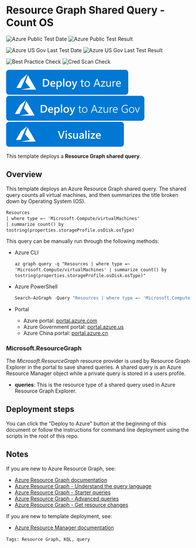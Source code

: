 # Resource Graph Shared Query - Count OS

![Azure Public Test Date](https://azurequickstartsservice.blob.core.windows.net/badges/resourcegraph-sharedquery-countos/PublicLastTestDate.svg)
![Azure Public Test Result](https://azurequickstartsservice.blob.core.windows.net/badges/resourcegraph-sharedquery-countos/PublicDeployment.svg)

![Azure US Gov Last Test Date](https://azurequickstartsservice.blob.core.windows.net/badges/resourcegraph-sharedquery-countos/FairfaxLastTestDate.svg)
![Azure US Gov Last Test Result](https://azurequickstartsservice.blob.core.windows.net/badges/resourcegraph-sharedquery-countos/FairfaxDeployment.svg)
    
![Best Practice Check](https://azurequickstartsservice.blob.core.windows.net/badges/resourcegraph-sharedquery-countos/BestPracticeResult.svg)
![Cred Scan Check](https://azurequickstartsservice.blob.core.windows.net/badges/resourcegraph-sharedquery-countos/CredScanResult.svg)
    
[![Deploy To Azure](https://raw.githubusercontent.com/Azure/azure-quickstart-templates/master/1-CONTRIBUTION-GUIDE/images/deploytoazure.svg?sanitize=true)]("https://portal.azure.com/#create/Microsoft.Template/uri/https%3A%2F%2Fraw.githubusercontent.com%2FAzure%2Fazure-quickstart-templates%2Fmaster%2Fresourcegraph-sharedquery-countos%2Fazuredeploy.json")  [![Deploy To Azure US Gov](https://raw.githubusercontent.com/Azure/azure-quickstart-templates/master/1-CONTRIBUTION-GUIDE/images/deploytoazuregov.svg?sanitize=true)]("https://portal.azure.us/#create/Microsoft.Template/uri/https%3A%2F%2Fraw.githubusercontent.com%2FAzure%2Fazure-quickstart-templates%2Fmaster%2Fresourcegraph-sharedquery-countos%2Fazuredeploy.json")  [![Visualize](https://raw.githubusercontent.com/Azure/azure-quickstart-templates/master/1-CONTRIBUTION-GUIDE/images/visualizebutton.svg?sanitize=true)]("http://armviz.io/#/?load=https%3A%2F%2Fraw.githubusercontent.com%2FAzure%2Fazure-quickstart-templates%2Fmaster%2Fresourcegraph-sharedquery-countos%2Fazuredeploy.json")

This template deploys a **Resource Graph shared query**.

## Overview

This template deploys an Azure Resource Graph shared query. The shared query counts all virtual
machines, and then summarizes the title broken down by Operating System (OS).

```kusto
Resources
| where type =~ 'Microsoft.Compute/virtualMachines'
| summarize count() by tostring(properties.storageProfile.osDisk.osType)
```

This query can be manually run through the following methods:

- Azure CLI

  ```azurecli
  az graph query -q "Resources | where type =~ 'Microsoft.Compute/virtualMachines' | summarize count() by tostring(properties.storageProfile.osDisk.osType)"
  ```

- Azure PowerShell

  ```powershell
  Search-AzGraph -Query "Resources | where type =~ 'Microsoft.Compute/virtualMachines' | summarize count() by tostring(properties.storageProfile.osDisk.osType)"
  ```

- Portal

  - Azure portal:
    [portal.azure.com](https://portal.azure.com/?feature.customportal=false#blade/HubsExtension/ArgQueryBlade/query/Resources%20%7C%20where%20type%20%3D~%20'Microsoft.Compute%2FvirtualMachines'%20%7C%20summarize%20count()%20by%20tostring(properties.storageProfile.osDisk.osType))
  - Azure Government portal:
    [portal.azure.us](https://portal.azure.us/?feature.customportal=false#blade/HubsExtension/ArgQueryBlade/query/Resources%20%7C%20where%20type%20%3D~%20'Microsoft.Compute%2FvirtualMachines'%20%7C%20summarize%20count()%20by%20tostring(properties.storageProfile.osDisk.osType))
  - Azure China portal:
    [portal.azure.cn](https://portal.azure.cn/?feature.customportal=false#blade/HubsExtension/ArgQueryBlade/query/Resources%20%7C%20where%20type%20%3D~%20'Microsoft.Compute%2FvirtualMachines'%20%7C%20summarize%20count()%20by%20tostring(properties.storageProfile.osDisk.osType))

### Microsoft.ResourceGraph

The _Microsoft.ResourceGraph_ resource provider is used by Resource Graph Explorer in the portal to
save shared queries. A shared query is an Azure Resource Manager object while a private query is
stored in a users profile.

- **queries**: This is the resource type of a shared query used in Azure Resource Graph Explorer.

## Deployment steps

You can click the "Deploy to Azure" button at the beginning of this document or follow the
instructions for command line deployment using the scripts in the root of this repo.

## Notes

If you are new to Azure Resource Graph, see:

- [Azure Resource Graph documentation](https://docs.microsoft.com/azure/governance/resource-graph/)
- [Azure Resource Graph - Understand the query language](https://docs.microsoft.com/azure/governance/resource-graph/concepts/query-language)
- [Azure Resource Graph - Starter queries](https://docs.microsoft.com/azure/governance/resource-graph/samples/starter?tabs=azure-portal)
- [Azure Resource Graph - Advanced queries](https://docs.microsoft.com/azure/governance/resource-graph/samples/advanced?tabs=azure-portal)
- [Azure Resource Graph - Get resource changes](https://docs.microsoft.com/en-us/azure/governance/resource-graph/how-to/get-resource-changes)

If you are new to template deployment, see:

- [Azure Resource Manager documentation](https://docs.microsoft.com/azure/azure-resource-manager/)

`Tags: Resource Graph, KQL, query`
